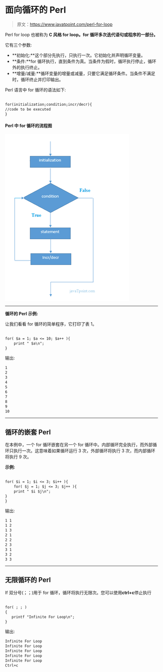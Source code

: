# 面向循环的 Perl

> 原文：<https://www.javatpoint.com/perl-for-loop>

Perl for loop 也被称为 **C 风格 for loop。for 循环多次迭代语句或程序的一部分。**

它有三个参数:

*   **初始化:**这个部分先执行，只执行一次。它初始化并声明循环变量。
*   **条件:**for 循环执行，直到条件为真。当条件为假时，循环执行停止，循环外的执行终止。
*   **增量/减量:**循环变量的增量或减量，只要它满足循环条件。当条件不满足时，循环终止并打印输出。

Perl 语言中 for 循环的语法如下:

```

for(initialization;condition;incr/decr){
//code to be executed
}

```

#### Perl 中 for 循环的流程图

![for loop in perl language flowchart](img/06ee6b7fa1cd0f4f4241e9f643e59c94.png)

* * *

**循环的 Perl 示例:**

让我们看看 for 循环的简单程序，它打印了表 1。

```

for( $a = 1; $a <= 10; $a++ ){
    print " $a\n";
}

```

输出:

```
1
2
3
4
5
6
7
8
9
10

```

* * *

## 循环的嵌套 Perl

在本例中，一个 for 循环嵌套在另一个 for 循环中。内部循环完全执行，而外部循环只执行一次。这意味着如果循环运行 3 次，外部循环将执行 3 次，而内部循环将执行 9 次。

**示例:**

```

for( $i = 1; $i <= 3; $i++ ){
    for( $j = 1; $j <= 3; $j++ ){
    print " $i $j\n";
}
}

```

输出:

```
1 1
1 2
1 3
2 1
2 2
2 3
3 1
3 2
3 3

```

* * *

## 无限循环的 Perl

If 双分号(；；)用于 for 循环，循环将执行无限次。您可以使用**ctrl+c**停止执行

```

for( ; ; )
{
   printf "Infinite For Loop\n";
}

```

输出:

```
Infinite For Loop
Infinite For Loop
Infinite For Loop
Infinite For Loop
Infinite For Loop
Ctrl+c

```